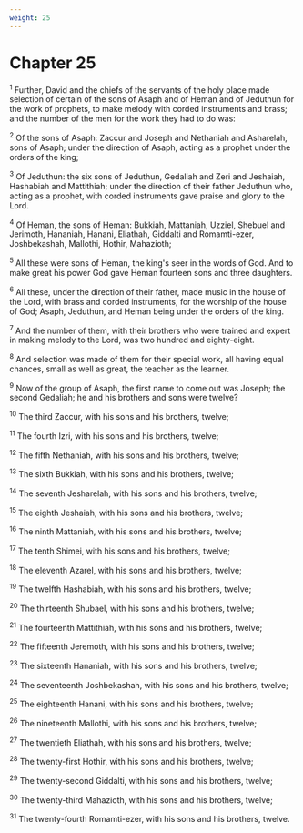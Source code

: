 ```yaml
---
weight: 25
---
```


# Chapter 25

<sup>1</sup> Further, David and the chiefs of the servants of the holy place made selection of certain of the sons of Asaph and of Heman and of Jeduthun for the work of prophets, to make melody with corded instruments and brass; and the number of the men for the work they had to do was: 

<sup>2</sup> Of the sons of Asaph: Zaccur and Joseph and Nethaniah and Asharelah, sons of Asaph; under the direction of Asaph, acting as a prophet under the orders of the king; 

<sup>3</sup> Of Jeduthun: the six sons of Jeduthun, Gedaliah and Zeri and Jeshaiah, Hashabiah and Mattithiah; under the direction of their father Jeduthun who, acting as a prophet, with corded instruments gave praise and glory to the Lord. 

<sup>4</sup> Of Heman, the sons of Heman: Bukkiah, Mattaniah, Uzziel, Shebuel and Jerimoth, Hananiah, Hanani, Eliathah, Giddalti and Romamti-ezer, Joshbekashah, Mallothi, Hothir, Mahazioth; 

<sup>5</sup> All these were sons of Heman, the king's seer in the words of God. And to make great his power God gave Heman fourteen sons and three daughters. 

<sup>6</sup> All these, under the direction of their father, made music in the house of the Lord, with brass and corded instruments, for the worship of the house of God; Asaph, Jeduthun, and Heman being under the orders of the king. 

<sup>7</sup> And the number of them, with their brothers who were trained and expert in making melody to the Lord, was two hundred and eighty-eight. 

<sup>8</sup> And selection was made of them for their special work, all having equal chances, small as well as great, the teacher as the learner. 

<sup>9</sup> Now of the group of Asaph, the first name to come out was Joseph; the second Gedaliah; he and his brothers and sons were twelve? 

<sup>10</sup> The third Zaccur, with his sons and his brothers, twelve; 

<sup>11</sup> The fourth Izri, with his sons and his brothers, twelve; 

<sup>12</sup> The fifth Nethaniah, with his sons and his brothers, twelve; 

<sup>13</sup> The sixth Bukkiah, with his sons and his brothers, twelve; 

<sup>14</sup> The seventh Jesharelah, with his sons and his brothers, twelve; 

<sup>15</sup> The eighth Jeshaiah, with his sons and his brothers, twelve; 

<sup>16</sup> The ninth Mattaniah, with his sons and his brothers, twelve; 

<sup>17</sup> The tenth Shimei, with his sons and his brothers, twelve; 

<sup>18</sup> The eleventh Azarel, with his sons and his brothers, twelve; 

<sup>19</sup> The twelfth Hashabiah, with his sons and his brothers, twelve; 

<sup>20</sup> The thirteenth Shubael, with his sons and his brothers, twelve; 

<sup>21</sup> The fourteenth Mattithiah, with his sons and his brothers, twelve; 

<sup>22</sup> The fifteenth Jeremoth, with his sons and his brothers, twelve; 

<sup>23</sup> The sixteenth Hananiah, with his sons and his brothers, twelve; 

<sup>24</sup> The seventeenth Joshbekashah, with his sons and his brothers, twelve; 

<sup>25</sup> The eighteenth Hanani, with his sons and his brothers, twelve; 

<sup>26</sup> The nineteenth Mallothi, with his sons and his brothers, twelve; 

<sup>27</sup> The twentieth Eliathah, with his sons and his brothers, twelve; 

<sup>28</sup> The twenty-first Hothir, with his sons and his brothers, twelve; 

<sup>29</sup> The twenty-second Giddalti, with his sons and his brothers, twelve; 

<sup>30</sup> The twenty-third Mahazioth, with his sons and his brothers, twelve; 

<sup>31</sup> The twenty-fourth Romamti-ezer, with his sons and his brothers, twelve. 


